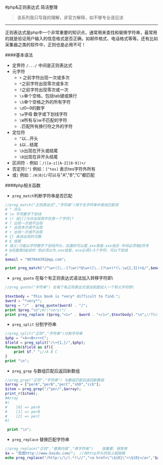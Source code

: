 #php&正则表达式 简洁整理


>该系列我只写我的理解，非官方解释，如不够专业请见谅

***
正则表达式是php中一个非常重要的知识点，通常用来查找和替换字符串，最常用的就是验证用户输入的信息格式是否正确，如邮件格式、电话格式等等。还有比如采集器之类的软件中，正则也是必用不可！

####基本语法
- 定界符 `/.../`  中间是正则表达式
- 元字符
	- `+` 之前字符出现一次或多次
	- `*`之前字符出现零次或多次
	- `?`之前字符出现零次或一次
	- `\s`单个空格，包括tab键或换行
	- `\S`单个空格之外的所有字符
	- `\d`0~9的数字
	- `\w`字母 数字或下划线字符
	- `\W`所有与\w不匹配的字符
	- `.`匹配所有换行符之外的字符
- 定位符
	-  `^`以...开头
	-  `$`以...结尾
	-  `\b`出现在开头或结尾
	-  `\B`出现在非开头结尾
- 区间符 `-` 例如：`/([a-z][A-Z][0-9])+/`
- 否定符`[^]` 例如：`[^tes]` 表示tes字符外所有
- 或`|` 例如：`/A|B|C/`可以与"A","B","C"都匹配

####php相关函数
- `preg_match`判断字符串是否匹配
```php
//preg_match("正则表达式","字符串")用于在字符串中查找匹配项
# ^ 开头 
# \w 字符数字下划线 
# () 组|[]允许出现其中任意一个字符|?
# ? 出现一次或不出现
# * 出现多次或不出现
# + 出现一次或不出现
# {} 条目出现的次数
# $ 结尾
# 语义:只能以字符数字下划线开头，后面的可以是_xxx或者.xxx组合 中间必须有@符号
# @后面类似@前的 但必须以为.xxx结尾，xxx必须2~3个字符，可以下划线
# 
$email = "987044391@qq.com";

print preg_match("/^\w+([\.-]?\w+)*@\w+([\.-]?\w+)*(\.\w{2,3})+$/",$email)?"匹配成功\n":"匹配失败\n";//匹配成功
```
- `preg_quote` 在每个有正则表达式语法加入转移字符即\

```php
//preg_quote("字符串") 在每个有正则表达式语法前面加入一个转义字符即\
 
$textbody = "This book is *very* difficult to find.";
$word = "*very*";
$preg = "/" . preg_quote($word) . "/";
print $preg."\n";#/\*very\*/
print preg_replace ($preg,"<i>" . $word . "</i>",$textbody)."\n";//This book is <i>*very*<i> difficult to find.
```

- `preg_split` 分割字符串

```php
//preg_split("正则","字符串")分割字符串
$php = "+A++B++++C";
$field = preg_split("/\+{1,}/",$php);
foreach($field as $f){
	print $f." ";//A B C
}
print "\n";
```

- `preg_grep` 与数组匹配后返回新数组

```php
//preg_grep("正则","字符串") 与数组匹配后返回新数组
$array = ["perA","perB","perC","shD","ccE"];
$item = preg_grep("/^per/",$array);
print_r($item);
#Array
#(
#    [0] => perA
#    [1] => perB
#    [2] => perC
#)

 print "\n";
```

- `preg_replace` 替换匹配字符串

```php
//preg_replace("正则","替换内容","原字符串")    很重要，很常用
$a = "百度http://www.baidu.com/";  //给http开头的加上超链接
echo preg_replace("/http:\/\/(.*)\//","<a href=\"\${0}\">\${0}</a>","$a")."\n";//百度<a href="http://www.baidu.com/">http://www.baidu.com/</a>
```